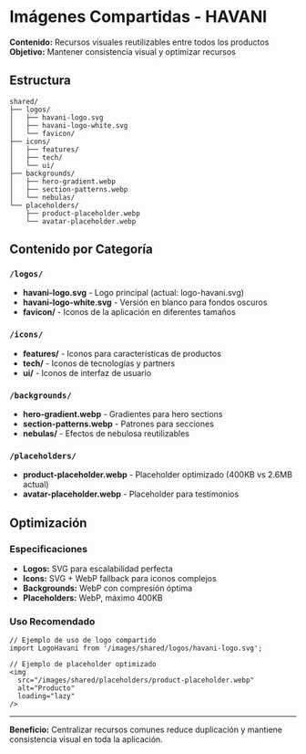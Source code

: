 # Imágenes Compartidas - HAVANI

**Contenido:** Recursos visuales reutilizables entre todos los productos
**Objetivo:** Mantener consistencia visual y optimizar recursos

## Estructura

```
shared/
├── logos/
│   ├── havani-logo.svg
│   ├── havani-logo-white.svg
│   └── favicon/
├── icons/
│   ├── features/
│   ├── tech/
│   └── ui/
├── backgrounds/
│   ├── hero-gradient.webp
│   ├── section-patterns.webp
│   └── nebulas/
└── placeholders/
    ├── product-placeholder.webp
    └── avatar-placeholder.webp
```

## Contenido por Categoría

### `/logos/`
- **havani-logo.svg** - Logo principal (actual: logo-havani.svg)
- **havani-logo-white.svg** - Versión en blanco para fondos oscuros
- **favicon/** - Iconos de la aplicación en diferentes tamaños

### `/icons/`
- **features/** - Iconos para características de productos
- **tech/** - Iconos de tecnologías y partners
- **ui/** - Iconos de interfaz de usuario

### `/backgrounds/`
- **hero-gradient.webp** - Gradientes para hero sections
- **section-patterns.webp** - Patrones para secciones
- **nebulas/** - Efectos de nebulosa reutilizables

### `/placeholders/`
- **product-placeholder.webp** - Placeholder optimizado (400KB vs 2.6MB actual)
- **avatar-placeholder.webp** - Placeholder para testimonios

## Optimización

### Especificaciones
- **Logos:** SVG para escalabilidad perfecta
- **Icons:** SVG + WebP fallback para iconos complejos
- **Backgrounds:** WebP con compresión óptima
- **Placeholders:** WebP, máximo 400KB

### Uso Recomendado
```tsx
// Ejemplo de uso de logo compartido
import LogoHavani from '/images/shared/logos/havani-logo.svg';

// Ejemplo de placeholder optimizado
<img 
  src="/images/shared/placeholders/product-placeholder.webp" 
  alt="Producto" 
  loading="lazy"
/>
```

---
**Beneficio:** Centralizar recursos comunes reduce duplicación y mantiene consistencia visual en toda la aplicación.
